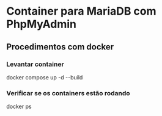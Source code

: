 # Container para MariaDB com PhpMyAdmin

## Procedimentos com docker 

### Levantar container

docker compose up -d --build

### Verificar se os containers estão rodando
docker ps